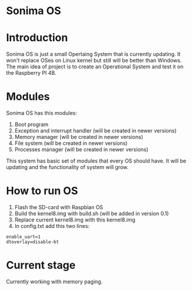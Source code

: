 # Sonima OS

# Introduction
Sonima OS is just a small Opertaing System that is currently updating. It won't replace OSes on Linux kernel but still will be better than Windows. The main idea of project is to create an Operational System and test it on the Raspberry PI 4B.

# Modules
Sonima OS has this modules:
1. Boot program 
2. Exception and interrupt handler (will be created in newer versions)
3. Memory manager (will be created in newer versions)
4. File system (will be created in newer versions)
5. Processes manager (will be created in newer versions)

This system has basic set of modules that every OS should have. It will be updating and the functionality of system will grow.

# How to run OS
1. Flash the SD-card with Raspbian OS
2. Build the kernel8.img with build.sh (will be added in version 0.1)
3. Replace current kernel8.img with this kernel8.img
4. In config.txt add this two lines:
```
enable_uart=1
dtoverlay=disable-bt
```

# Current stage
Currently working with memory paging.
